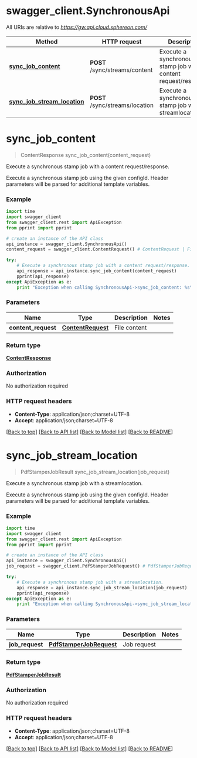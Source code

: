 # swagger_client.SynchronousApi

All URIs are relative to *https://gw.api.cloud.sphereon.com/*

Method | HTTP request | Description
------------- | ------------- | -------------
[**sync_job_content**](SynchronousApi.md#sync_job_content) | **POST** /sync/streams/content | Execute a synchronous stamp job with a content request/response.
[**sync_job_stream_location**](SynchronousApi.md#sync_job_stream_location) | **POST** /sync/streams/location | Execute a synchronous stamp job with a streamlocation.


# **sync_job_content**
> ContentResponse sync_job_content(content_request)

Execute a synchronous stamp job with a content request/response.

Execute a synchronous stamp job using the given configId. Header parameters will be parsed for additional template variables.

### Example 
```python
import time
import swagger_client
from swagger_client.rest import ApiException
from pprint import pprint

# create an instance of the API class
api_instance = swagger_client.SynchronousApi()
content_request = swagger_client.ContentRequest() # ContentRequest | File content

try: 
    # Execute a synchronous stamp job with a content request/response.
    api_response = api_instance.sync_job_content(content_request)
    pprint(api_response)
except ApiException as e:
    print "Exception when calling SynchronousApi->sync_job_content: %s\n" % e
```

### Parameters

Name | Type | Description  | Notes
------------- | ------------- | ------------- | -------------
 **content_request** | [**ContentRequest**](ContentRequest.md)| File content | 

### Return type

[**ContentResponse**](ContentResponse.md)

### Authorization

No authorization required

### HTTP request headers

 - **Content-Type**: application/json;charset=UTF-8
 - **Accept**: application/json;charset=UTF-8

[[Back to top]](#) [[Back to API list]](../README.md#documentation-for-api-endpoints) [[Back to Model list]](../README.md#documentation-for-models) [[Back to README]](../README.md)

# **sync_job_stream_location**
> PdfStamperJobResult sync_job_stream_location(job_request)

Execute a synchronous stamp job with a streamlocation.

Execute a synchronous stamp job using the given configId. Header parameters will be parsed for additional template variables.

### Example 
```python
import time
import swagger_client
from swagger_client.rest import ApiException
from pprint import pprint

# create an instance of the API class
api_instance = swagger_client.SynchronousApi()
job_request = swagger_client.PdfStamperJobRequest() # PdfStamperJobRequest | Job request

try: 
    # Execute a synchronous stamp job with a streamlocation.
    api_response = api_instance.sync_job_stream_location(job_request)
    pprint(api_response)
except ApiException as e:
    print "Exception when calling SynchronousApi->sync_job_stream_location: %s\n" % e
```

### Parameters

Name | Type | Description  | Notes
------------- | ------------- | ------------- | -------------
 **job_request** | [**PdfStamperJobRequest**](PdfStamperJobRequest.md)| Job request | 

### Return type

[**PdfStamperJobResult**](PdfStamperJobResult.md)

### Authorization

No authorization required

### HTTP request headers

 - **Content-Type**: application/json;charset=UTF-8
 - **Accept**: application/json;charset=UTF-8

[[Back to top]](#) [[Back to API list]](../README.md#documentation-for-api-endpoints) [[Back to Model list]](../README.md#documentation-for-models) [[Back to README]](../README.md)


